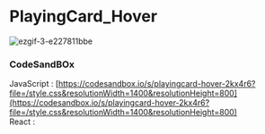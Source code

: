 # PlayingCard_Hover

![ezgif-3-e227811bbe](https://github.com/MontaKr/CSS_Practice/assets/115155803/ff645669-7b23-4a85-b5e4-749787d56325)

### CodeSandBOx

JavaScript : [https://codesandbox.io/s/playingcard-hover-2kx4r6?file=/style.css&resolutionWidth=1400&resolutionHeight=800](https://codesandbox.io/s/playingcard-hover-2kx4r6?file=/style.css&resolutionWidth=1400&resolutionHeight=800) \
React : []()
